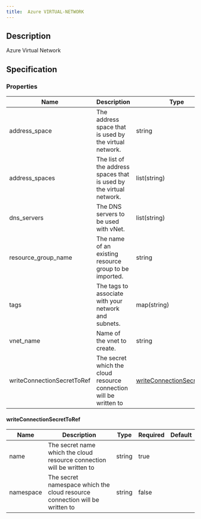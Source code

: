 ```yaml
---
title:  Azure VIRTUAL-NETWORK
---
```


## Description

Azure Virtual Network

## Specification


### Properties

 Name | Description | Type | Required | Default 
 ------------ | ------------- | ------------- | ------------- | ------------- 
 address_space | The address space that is used by the virtual network. | string | false |  
 address_spaces | The list of the address spaces that is used by the virtual network. | list(string) | false |  
 dns_servers | The DNS servers to be used with vNet. | list(string) | false |  
 resource_group_name | The name of an existing resource group to be imported. | string | true |  
 tags | The tags to associate with your network and subnets. | map(string) | false |  
 vnet_name | Name of the vnet to create. | string | false |  
 writeConnectionSecretToRef | The secret which the cloud resource connection will be written to | [writeConnectionSecretToRef](#writeConnectionSecretToRef) | false |  


#### writeConnectionSecretToRef

 Name | Description | Type | Required | Default 
 ------------ | ------------- | ------------- | ------------- | ------------- 
 name | The secret name which the cloud resource connection will be written to | string | true |  
 namespace | The secret namespace which the cloud resource connection will be written to | string | false |  
